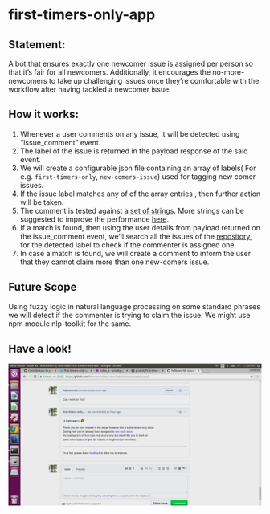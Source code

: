 # first-timers-only-app

## Statement:

A bot that ensures exactly one newcomer issue is assigned per person so that it’s fair for all newcomers. Additionally, it encourages the no-more-newcomers to take up challenging issues once they’re comfortable with the workflow after having tackled a newcomer issue.

## How it works:

1. Whenever a user comments on any issue, it will be detected using “issue_comment” event.
2. The label of the issue is returned in the payload response of the said event.
3. We will create a configurable json file containing an array of labels( For e.g. `first-timers-only`, `new-comers-issue`) used for tagging new comer issues.
4. If the issue label matches any of of the array entries , then further action will be taken.
5. The comment is tested against a [set of strings](https://github.com/probot/first-timers-only-app/blob/master/util.js). More strings can be suggested to improve the performance [here](https://github.com/probot/first-timers-only-app/issues/19).
6. If a match is found, then using the user details from payload returned on the issue_comment event, we’ll search all the issues of the [repository](https://developer.github.com/v3/issues/#list-issues-for-a-repository), for the detected label to check if the commenter is assigned one.
7. In case a match is found, we will create a comment to inform the user that they cannot claim more than one new-comers issue.

## Future Scope
Using fuzzy logic in natural language processing on some standard phrases we will detect if the commenter is trying to claim the issue. We might use npm module nlp-toolkit for the same.

## Have a look!
![Our working bot](Snapshots/readmeSS.png)
